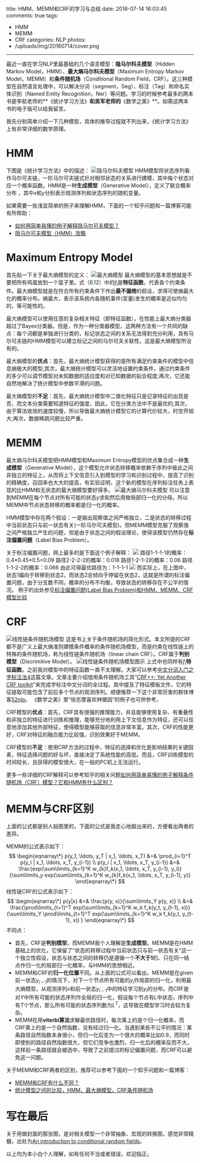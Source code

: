 title: HMM、MEMM和CRF的学习与总结
date: 2016-07-14 16:03:45
comments: true
tags: 
 - HMM
 - MEMM
 - CRF
categories: NLP
photos: 
 - /uploads/img/20160714/cover.png
---
最近一直在学习NLP里最基础的几个语言模型：**隐马尔科夫模型**（Hidden Markov Model，HMM）、**最大熵马尔科夫模型**（Maximum Entropy Markov Model，MEMM）和**条件随机场**（Conditional Random Field，CRF）。这三种模型在自然语言处理中，可以解决分词（segment，Seg）、标注（Tag）和命名实体识别（Named Entity Recognition，Ner）等问题。学习的时候参考最多的两本书是李航老师的**《统计学习方法》**和吴军老师的**《数学之美》**。如需这两本书的电子版可以给我留言。

我先分别简单介绍一下几种模型，具体的推导过程就不列出来，《统计学习方法》上有非常详细的数学原理。

# HMM

下图是《统计学习方法》中的描述：
![隐马尔科夫模型](/uploads/img/20160714/hmm.png)
HMM模型将状态序列看作马尔可夫链，一阶马尔可夫链式针对相邻状态的关系进行建模，其中每个状态对应一个概率函数。HMM是一种**生成模型**（Generative Model），定义了联合概率分布 ，其中$x$和$y$分别表示观测序列和状态序列的随机变量。

如果需要一些浅显简单的例子来理解HMM，下面的一个知乎问题和一篇博客可能有所帮助：
- [如何用简单易懂的例子解释隐马尔可夫模型？](https://www.zhihu.com/question/20962240)
- [隐马尔可夫模型（HMM）攻略](http://blog.csdn.net/likelet/article/details/7056068)

# Maximum Entropy Model

首先贴一下关于最大熵模型的定义：
![最大熵模型](/uploads/img/20160714/me.png)
最大熵模型的基本思想就是不要把所有鸡蛋放到一个篮子里。式（6.12）中的$f_i$是**特征函数**，代表各个约束条件。最大熵模型就是在符合所有约束条件下作出**最不偏倚**的假设，求得可使熵最大化的概率分布。熵最大，表示该系统内各随机事件(变量)发生的概率是近似均匀的，等可能性的。

最大熵模型可以使用任意的复杂相关特征（即特征函数），在性能上最大熵分类器超过了Bayes分类器。但是，作为一种分类器模型，这两种方法有一个共同的缺点：每个词都是单独进行分类的，标记状态之间的关系无法得到充分利用，具有马尔可夫链的HMM模型可以建立标记之间的马尔可夫关联性，这是最大熵模型所没有的。

最大熵模型的**优点**：首先，最大熵统计模型获得的是所有满足约束条件的模型中信息熵极大的模型;其次，最大熵统计模型可以灵活地设置约束条件，通过约束条件的多少可以调节模型对未知数据的适应度和对已知数据的拟合程度;再次，它还能自然地解决了统计模型中参数平滑的问题。

最大熵模型的**不足**：首先，最大熵统计模型中二值化特征只是记录特征的出现是否，而文本分类需要知道特征的强度，因此，它在分类方法中不是最优的;其次，由于算法收敛的速度较慢，所以导致最大熵统计模型它的计算代价较大，时空开销大;再次，数据稀疏问题比较严重。

# MEMM

最大熵马尔科夫模型把HMM模型和Maximum Entropy模型的优点集合成一种**生成模型**（Generative Model），这个模型允许状态转移概率依赖于序列中彼此之间非独立的特征上，从而将上下文信息引入到模型的学习和识别过程中，提高了识别的精确度，召回率也大大的提高，有实验证明，这个新的模型在序列标注任务上表现的比HMM和无状态的最大熵模型要好得多。
![最大熵马尔科夫模型](/uploads/img/20160714/memm.png)
可以注意到MEMM在每个节点对所有可能的状态$y$求和然后用做局部归一化的分母。所以MEMM中节点状态转移的概率都是归一化的概率。

HMM模型中存在两个假设：一是输出观察值之间严格独立，二是状态的转移过程中当前状态只与前一状态有关(一阶马尔可夫模型)。但MEMM模型克服了观察值之间严格独立产生的问题，但是由于状态之间的假设理论，使得该模型仍然存在**标注偏置问题**（Label Bias Problem）。

关于标注偏置问题，网上最多的是下面这个例子解释：
![](/uploads/img/20160714/label-bias-1.png)
路径1-1-1-1的概率：0.4\*0.45\*0.5=0.09
路径2-2-2-2的概率：0.018
路径1-2-1-2的概率：0.06
路径1-1-2-2的概率：0.066
由此可得最优路径为：1-1-1-1
![](/uploads/img/20160714/label-bias-2.png)
而实际上，在上图中，状态1偏向于转移到状态2，而状态2总倾向于停留在状态2，这就是所谓的标注偏置问题，由于分支数不同，概率的分布不均衡，导致状态的转移存在不公平的情况。
例子的出处参见[标注偏置问题(Label Bias Problem)和HMM、MEMM、CRF模型比较](http://blog.csdn.net/lskyne/article/details/8669301)

# CRF

![线性链条件随机场模型](/uploads/img/20160714/crf-1.png)
这是书上关于条件随机场的简化形式。本文所提的CRF都不是广义上最大熵准则建模条件概率的条件随机场模型，而是约束在线性链上的特殊的条件随机场，称为线性链条件随机场（linear chain CRF）。CRF属于**判别模型**（Discrimitive Model）。
![线性链条件随机场模型图示](/uploads/img/20160714/crf-2.png)
上式中也同样有$f_i$**特征函数**。之前我对模型中的特征函数一直不太理解。大家可以参考[中文分词入门之字标注法4](http://www.52nlp.cn/%E4%B8%AD%E6%96%87%E5%88%86%E8%AF%8D%E5%85%A5%E9%97%A8%E4%B9%8B%E5%AD%97%E6%A0%87%E6%B3%A8%E6%B3%954)这篇文章。文章主要介绍借用条件随机场工具“[CRF++: Yet Another CRF toolkit](http://tenet.dl.sourceforge.net/project/crfpp/crfpp-win32/0.54/CRF%2B%2B-0.54.zip)”来完成字标注中文分词的全过程。其中提及了特征模板文件，它的特征提取可能包含了前后多个节点的观测序列。顺便推荐一下这个非常厉害的群体博客[52nlp](http://www.52nlp.cn/)。
《数学之美》里“徐志摩喜欢林徽因”的例子也可供参考。

CRF模型的**优点**：首先，CRF具有很强的推理能力，并且能够使用复杂、有重叠性和非独立的特征进行训练和推理，能够充分地利用上下文信息作为特征，还可以任意地添加其他外部特征，使得模型能够获取的信息非常丰富。其次，CRF的性能更好，CRF对特征的融合能力比较强，识别效果好于MEMM。

CRF模型的**不足**：使用CRF方法的过程中，特征的选择和优化是影响结果的关键因素，特征选择问题的好与坏，直接决定了系统性能的高低。而且，CRF训练模型的时间较长，且获得的模型很大，在一般的PC机上无法运行。

更多一些详细的CRF解释可以参考知乎的相关问题[如何用简单易懂的例子解释条件随机场（CRF）模型？它和HMM有什么区别？](https://www.zhihu.com/question/35866596)

# MEMM与CRF区别

上面的公式都是别人贴图里的，下面的公式是我走心地敲出来的，方便看出两者的差异。

MEMM的公式表示如下：
$$
\begin{eqnarray\*}
p(y_1, \ldots, y_T | x_1, \ldots, x_T) &=& \prod_{i=1}^T p(y_i | x_1, \ldots, x_T, y_{i-1}) \\
p(y_i | x_1, \ldots, x_T, y_{i-1}) &=&
\frac{exp(\sum\limits_{k=1}^K w_{k}f_k(x_1, \ldots, x_T, y_{i-1}, y_i)}
{\sum\limits_y exp(\sum\limits_{k=1}^K w_{k}f_k(x_1, \ldots, x_T, y_{i-1}, y)}
\end{eqnarray\*}
$$
线性链CRF的公式表示如下：
$$
\begin{eqnarray\*}
p(y|x) &=& \frac{p(y, x)}{\sum\limits_Y p(y, x)}
\\
&=& \frac{\prod\limits_{t=1}^T exp(\sum\limits_{k=1}^K w_k f_k(y_t, y_{t-1}, x))}
{\sum\limits_Y \prod\limits_{t=1}^T exp(\sum\limits_{k=1}^K w_k f_k(y_t, y_{t-1}, x)) }
\end{eqnarray\*}
$$
不同点：
- 首先，CRF是**判别模型**，而MEMM我个人理解是**生成模型**。MEMM是在HMM基础上的优化，它保留了“状态的转移过程中当前状态只与前一状态有关”这一个独立性假设，状态与状态之间的转移仍是遵循一个**不大于1**的、只在同一结点作归一化的局部归一化概率，与HMM的思想相近。
- MEMM和CRF的**归一化位置**不同。从上面的公式可以看出，MEMM是在given前一状态$y_{i-1}$的情况下，对下一个节点所有可能的$y_i$作局部的归一化，利用最大熵模型，从观测序列$x$和前一状态$y_{i-1}$中的特征学习到$y_i$的分布。而CRF是对$Y$中所有可能的状态序列作全局的归一化，假设每个节点有$L$中状态，序列中有$T$个节点，那么所有可能的状态序列数为$L^T$，这导致在模型学习时会较为复杂。
- MEMM在用**viterbi算法**求解最优路径时，每次乘上的是个归一化概率，而CRF乘上的是一个自然指数，没有经过归一化。当遇到某些不公平的情况：某条路径自然指数本身很小，但归一化后变为一个很大的概率比如0.9，而同时即使别的路径自然指数很大，但它们竞争也激烈，归一化后的概率反而不大，这样前一条路径就会被选中，导致了之前提过的标记偏置问题，而CRF可以避免这一问题。

关于MEMM和CRF两者的区别，推荐可以参考下面的一个知乎问题和一篇博客：
- [MEMM和CRF有什么不同？](https://www.zhihu.com/question/30869789)
- [统计模型之间的比较，HMM，最大熵模型，CRF条件随机场 ](http://blog.sina.com.cn/s/blog_8af106960102v0v1.html)

# 写在最后

关于用做封面的那张图，是对相关模型一个非常抽象、宏观的转换图，感觉非常精髓，出处为[An introduction to conditional random fields](http://homepages.inf.ed.ac.uk/csutton/publications/crftut-fnt.pdf)。

以上均为本小白个人理解，如有任何不当或者错误，欢迎指正。

